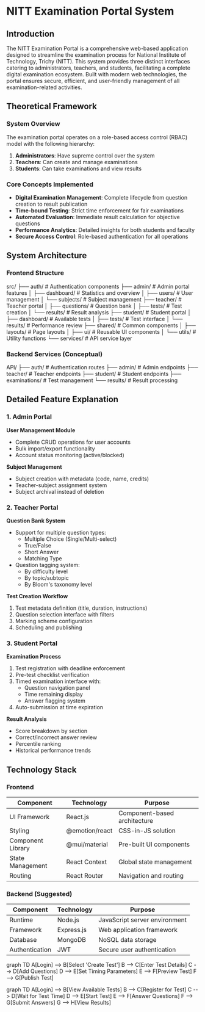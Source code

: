# NITT Examination Portal System

## Introduction
The NITT Examination Portal is a comprehensive web-based application designed to streamline the examination process for National Institute of Technology, Trichy (NITT). This system provides three distinct interfaces catering to administrators, teachers, and students, facilitating a complete digital examination ecosystem. Built with modern web technologies, the portal ensures secure, efficient, and user-friendly management of all examination-related activities.

## Theoretical Framework

### System Overview
The examination portal operates on a role-based access control (RBAC) model with the following hierarchy:

1. **Administrators**: Have supreme control over the system
2. **Teachers**: Can create and manage examinations
3. **Students**: Can take examinations and view results

### Core Concepts Implemented
- **Digital Examination Management**: Complete lifecycle from question creation to result publication
- **Time-bound Testing**: Strict time enforcement for fair examinations
- **Automated Evaluation**: Immediate result calculation for objective questions
- **Performance Analytics**: Detailed insights for both students and faculty
- **Secure Access Control**: Role-based authentication for all operations

## System Architecture

### Frontend Structure
src/
├── auth/ # Authentication components
├── admin/ # Admin portal features
│ ├── dashboard/ # Statistics and overview
│ ├── users/ # User management
│ └── subjects/ # Subject management
├── teacher/ # Teacher portal
│ ├── questions/ # Question bank
│ ├── tests/ # Test creation
│ └── results/ # Result analysis
├── student/ # Student portal
│ ├── dashboard/ # Available tests
│ ├── tests/ # Test interface
│ └── results/ # Performance review
├── shared/ # Common components
│ ├── layouts/ # Page layouts
│ ├── ui/ # Reusable UI components
│ └── utils/ # Utility functions
└── services/ # API service layer


### Backend Services (Conceptual)

API/
├── auth/ # Authentication routes
├── admin/ # Admin endpoints
├── teacher/ # Teacher endpoints
├── student/ # Student endpoints
├── examinations/ # Test management
└── results/ # Result processing


## Detailed Feature Explanation

### 1. Admin Portal
**User Management Module**
- Complete CRUD operations for user accounts
- Bulk import/export functionality
- Account status monitoring (active/blocked)

**Subject Management**
- Subject creation with metadata (code, name, credits)
- Teacher-subject assignment system
- Subject archival instead of deletion

### 2. Teacher Portal
**Question Bank System**
- Support for multiple question types:
  - Multiple Choice (Single/Multi-select)
  - True/False
  - Short Answer
  - Matching Type
- Question tagging system:
  - By difficulty level
  - By topic/subtopic
  - By Bloom's taxonomy level

**Test Creation Workflow**
1. Test metadata definition (title, duration, instructions)
2. Question selection interface with filters
3. Marking scheme configuration
4. Scheduling and publishing

### 3. Student Portal
**Examination Process**
1. Test registration with deadline enforcement
2. Pre-test checklist verification
3. Timed examination interface with:
   - Question navigation panel
   - Time remaining display
   - Answer flagging system
4. Auto-submission at time expiration

**Result Analysis**
- Score breakdown by section
- Correct/incorrect answer review
- Percentile ranking
- Historical performance trends

## Technology Stack

### Frontend
| Component | Technology | Purpose |
|-----------|------------|---------|
| UI Framework | React.js | Component-based architecture |
| Styling | @emotion/react | CSS-in-JS solution |
| Component Library | @mui/material | Pre-built UI components |
| State Management | React Context | Global state management |
| Routing | React Router | Navigation and routing |

### Backend (Suggested)
| Component | Technology | Purpose |
|-----------|------------|---------|
| Runtime | Node.js | JavaScript server environment |
| Framework | Express.js | Web application framework |
| Database | MongoDB | NoSQL data storage |
| Authentication | JWT | Secure user authentication |

graph TD
    A[Login] --> B[Select 'Create Test']
    B --> C[Enter Test Details]
    C --> D[Add Questions]
    D --> E[Set Timing Parameters]
    E --> F[Preview Test]
    F --> G[Publish Test]

graph TD
    A[Login] --> B[View Available Tests]
    B --> C[Register for Test]
    C --> D[Wait for Test Time]
    D --> E[Start Test]
    E --> F[Answer Questions]
    F --> G[Submit Answers]
    G --> H[View Results]
